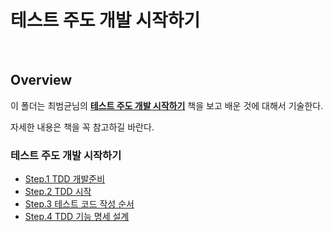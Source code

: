 # 테스트 주도 개발 시작하기

<br>

## Overview

이 폴더는 최범균님의 **[테스트 주도 개발 시작하기](https://www.kyobobook.co.kr/product/detailViewKor.laf?mallGb=KOR&ejkGb=KOR&barcode=9788980783052&orderClick=JAj)** 책을 보고 배운 것에 대해서 기술한다.

자세한 내용은 책을 꼭 참고하길 바란다.

### 테스트 주도 개발 시작하기

- [Step.1 TDD 개발준비](./tdd-preparation-development.md)
- [Step.2 TDD 시작](./tdd-start.md)
- [Step.3 테스트 코드 작성 순서](./order-of-writing-test-code.md)
- [Step.4 TDD 기능 명세 설계](./tdd-functional-specification-design.md)